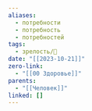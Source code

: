 ```yaml
---
aliases:
  - потребности
  - потребность
  - потребностей
tags:
  - зрелость/🌱
date: "[[2023-10-21]]"
zero-link:
  - "[[00 Здоровье]]"
parents:
  - "[[Человек]]"
linked: []
---
```

